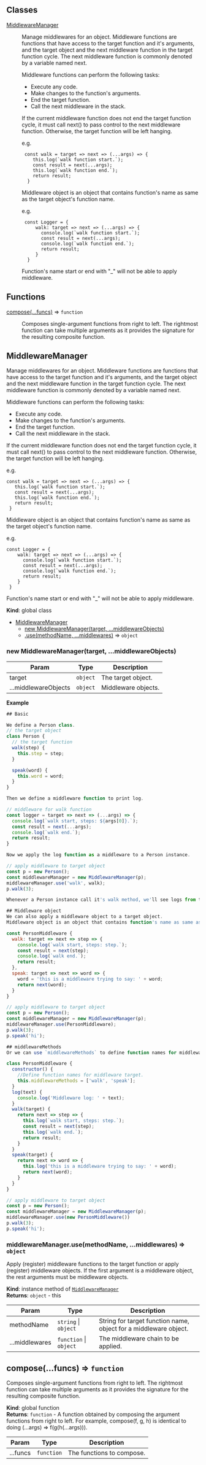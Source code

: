 ## Classes

<dl>
<dt><a href="#MiddlewareManager">MiddlewareManager</a></dt>
<dd><p>Manage middlewares for an object.
Middleware functions are functions that have access to the target function and it&#39;s arguments,
and the target object and the next middleware function in the target function cycle.
The next middleware function is commonly denoted by a variable named next.</p>
<p>Middleware functions can perform the following tasks:</p>
<ul>
<li>Execute any code.</li>
<li>Make changes to the function&#39;s arguments.</li>
<li>End the target function.</li>
<li>Call the next middleware in the stack.</li>
</ul>
<p>If the current middleware function does not end the target function cycle,
it must call next() to pass control to the next middleware function. Otherwise,
the target function will be left hanging.</p>
<p>e.g.</p>
<pre><code> const walk = target =&gt; next =&gt; (...args) =&gt; {
    this.log(`walk function start.`);
    const result = next(...args);
    this.log(`walk function end.`);
    return result;
  }
</code></pre><p>Middleware object is an object that contains function&#39;s name as same as the target object&#39;s function name.</p>
<p>e.g.</p>
<pre><code> const Logger = {
     walk: target =&gt; next =&gt; (...args) =&gt; {
       console.log(`walk function start.`);
       const result = next(...args);
       console.log(`walk function end.`);
       return result;
     }
  }
</code></pre><p>Function&#39;s name start or end with &quot;_&quot; will not be able to apply middleware.</p>
</dd>
</dl>

## Functions

<dl>
<dt><a href="#compose">compose(...funcs)</a> ⇒ <code>function</code></dt>
<dd><p>Composes single-argument functions from right to left. The rightmost
function can take multiple arguments as it provides the signature for
the resulting composite function.</p>
</dd>
</dl>

<a name="MiddlewareManager"></a>

## MiddlewareManager
Manage middlewares for an object.
Middleware functions are functions that have access to the target function and it's arguments,
and the target object and the next middleware function in the target function cycle.
The next middleware function is commonly denoted by a variable named next.

Middleware functions can perform the following tasks:
 - Execute any code.
 - Make changes to the function's arguments.
 - End the target function.
 - Call the next middleware in the stack.

If the current middleware function does not end the target function cycle,
it must call next() to pass control to the next middleware function. Otherwise,
the target function will be left hanging.

e.g.
 ```
 const walk = target => next => (...args) => {
    this.log(`walk function start.`);
    const result = next(...args);
    this.log(`walk function end.`);
    return result;
  }
 ```

Middleware object is an object that contains function's name as same as the target object's function name.

e.g.
 ```
 const Logger = {
     walk: target => next => (...args) => {
       console.log(`walk function start.`);
       const result = next(...args);
       console.log(`walk function end.`);
       return result;
     }
  }
 ```

Function's name start or end with "_" will not be able to apply middleware.

**Kind**: global class  

* [MiddlewareManager](#MiddlewareManager)
    * [new MiddlewareManager(target, ...middlewareObjects)](#new_MiddlewareManager_new)
    * [.use(methodName, ...middlewares)](#MiddlewareManager+use) ⇒ <code>object</code>

<a name="new_MiddlewareManager_new"></a>

### new MiddlewareManager(target, ...middlewareObjects)

| Param | Type | Description |
| --- | --- | --- |
| target | <code>object</code> | The target object. |
| ...middlewareObjects | <code>object</code> | Middleware objects. |

**Example**  
```js
## Basic

We define a Person class.
// the target object
class Person {
  // the target function
  walk(step) {
    this.step = step;
  }

  speak(word) {
    this.word = word;
  }
}

Then we define a middleware function to print log.

// middleware for walk function
const logger = target => next => (...args) => {
  console.log(`walk start, steps: ${args[0]}.`);
  const result = next(...args);
  console.log(`walk end.`);
  return result;
}

Now we apply the log function as a middleware to a Person instance.

// apply middleware to target object
const p = new Person();
const middlewareManager = new MiddlewareManager(p);
middlewareManager.use('walk', walk);
p.walk(3);

Whenever a Person instance call it's walk method, we'll see logs from the looger middleware.

## Middleware object
We can also apply a middleware object to a target object.
Middleware object is an object that contains function's name as same as the target object's function name.

const PersonMiddleware {
  walk: target => next => step => {
    console.log(`walk start, steps: step.`);
    const result = next(step);
    console.log(`walk end.`);
    return result;
  },
  speak: target => next => word => {
    word = 'this is a middleware trying to say: ' + word;
    return next(word);
  }
}

// apply middleware to target object
const p = new Person();
const middlewareManager = new MiddlewareManager(p);
middlewareManager.use(PersonMiddleware);
p.walk(3);
p.speak('hi');

## middlewareMethods
Or we can use `middlewareMethods` to define function names for middleware target within a class.

class PersonMiddleware {
  constructor() {
    //Define function names for middleware target.
    this.middlewareMethods = ['walk', 'speak'];
  }
  log(text) {
    console.log('Middleware log: ' + text);
  }
  walk(target) {
    return next => step => {
      this.log(`walk start, steps: step.`);
      const result = next(step);
      this.log(`walk end.`);
      return result;
    }
  }
  speak(target) {
    return next => word => {
      this.log('this is a middleware trying to say: ' + word);
      return next(word);
    }
  }
}

// apply middleware to target object
const p = new Person();
const middlewareManager = new MiddlewareManager(p);
middlewareManager.use(new PersonMiddleware())
p.walk(3);
p.speak('hi');
```
<a name="MiddlewareManager+use"></a>

### middlewareManager.use(methodName, ...middlewares) ⇒ <code>object</code>
Apply (register) middleware functions to the target function or apply (register) middleware objects.
If the first argument is a middleware object, the rest arguments must be middleware objects.

**Kind**: instance method of <code>[MiddlewareManager](#MiddlewareManager)</code>  
**Returns**: <code>object</code> - this  

| Param | Type | Description |
| --- | --- | --- |
| methodName | <code>string</code> &#124; <code>object</code> | String for target function name, object for a middleware object. |
| ...middlewares | <code>function</code> &#124; <code>object</code> | The middleware chain to be applied. |

<a name="compose"></a>

## compose(...funcs) ⇒ <code>function</code>
Composes single-argument functions from right to left. The rightmost
function can take multiple arguments as it provides the signature for
the resulting composite function.

**Kind**: global function  
**Returns**: <code>function</code> - A function obtained by composing the argument functions
from right to left. For example, compose(f, g, h) is identical to doing
(...args) => f(g(h(...args))).  

| Param | Type | Description |
| --- | --- | --- |
| ...funcs | <code>function</code> | The functions to compose. |

